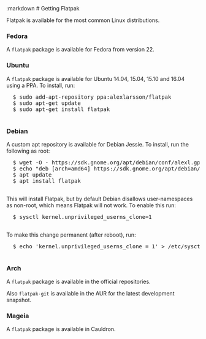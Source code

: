 <section class=""><div class="container"><div class="row"><div class="col-lg-10 col-lg-offset-1">
:markdown
  # Getting Flatpak

  Flatpak is available for the most common Linux distributions.

  ### Fedora

  A `flatpak` package is available for Fedora from version 22.

  ### Ubuntu

  A `flatpak` package is available for Ubuntu 14.04, 15.04, 15.10 and 16.04 using a PPA. To install, run:

  <pre>
  <span class="unselectable">$ </span>sudo add-apt-repository ppa:alexlarsson/flatpak
  <span class="unselectable">$ </span>sudo apt-get update
  <span class="unselectable">$ </span>sudo apt-get install flatpak
  </pre>

  ### Debian

  A custom apt repository is available for Debian Jessie. To install, run the following as root:

  <pre>
  <span class="unselectable">$ </span>wget -O - https://sdk.gnome.org/apt/debian/conf/alexl.gpg.key|apt-key add -
  <span class="unselectable">$ </span>echo "deb [arch=amd64] https://sdk.gnome.org/apt/debian/ jessie main" > /etc/apt/sources.list.d/flatpak.list
  <span class="unselectable">$ </span>apt update
  <span class="unselectable">$ </span>apt install flatpak
  </pre>

  This will install Flatpak, but by default Debian disallows user-namespaces as non-root, which means Flatpak will not work. To enable this run:

  <pre>
  <span class="unselectable">$ </span>sysctl kernel.unprivileged_userns_clone=1
  </pre>

  To make this change permanent (after reboot), run:

  <pre>
  <span class="unselectable">$ </span>echo 'kernel.unprivileged_userns_clone = 1' > /etc/sysctl.d/10-unpriv-ns.conf
  </pre>

  ### Arch

  A `flatpak` package is available in the official repositories.
  
  Also `flatpak-git` is available in the AUR for the latest development snapshot.

  ### Mageia

  A `flatpak` package is available in Cauldron.

</div></div></div></section>
